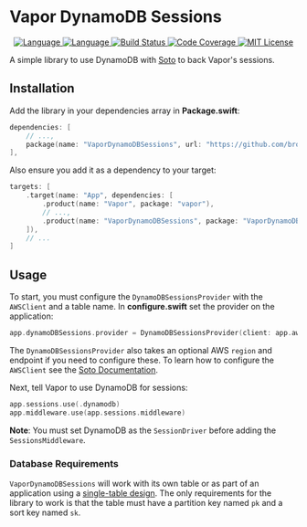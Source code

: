 # Vapor DynamoDB Sessions

<p align="center">
    <a href="https://vapor.codes">
        <img src="http://img.shields.io/badge/Vapor-4-brightgreen.svg" alt="Language">
    </a>
    <a href="https://swift.org">
        <img src="http://img.shields.io/badge/Swift-5.2-brightgreen.svg" alt="Language">
    </a>
    <a href="https://github.com/brokenhandsio/vapor-dynamodb-sessions/actions">
         <img src="https://github.com/brokenhandsio/vapor-dynamodb-sessions/workflows/CI/badge.svg?branch=main" alt="Build Status">
    <a href="https://codecov.io/gh/brokenhandsio/vapor-dynamodb-sessions">
        <img src="https://codecov.io/gh/brokenhandsio/vapor-dynamodb-sessions/branch/main/graph/badge.svg" alt="Code Coverage">
    </a>
    <a href="https://raw.githubusercontent.com/brokenhandsio/vapor-dynamodb-sessions/main/LICENSE">
        <img src="https://img.shields.io/badge/license-MIT-blue.svg" alt="MIT License">
    </a>
</p>

A simple library to use DynamoDB with [Soto](https://github.com/soto-project/soto) to back Vapor's sessions.

## Installation

Add the library in your dependencies array in **Package.swift**:

```swift
dependencies: [
    // ...,
    package(name: "VaporDynamoDBSessions", url: "https://github.com/brokenhandsio/vapor-dynamodb-sessions.git", from: "1.0.0"),
],
```

Also ensure you add it as a dependency to your target:

```swift
targets: [
    .target(name: "App", dependencies: [
        .product(name: "Vapor", package: "vapor"), 
        // ..., 
        .product(name: "VaporDynamoDBSessions", package: "VaporDynamoDBSessions")
    ]),
    // ...
]
```

## Usage

To start, you must configure the `DynamoDBSessionsProvider` with the `AWSClient` and a table name. In **configure.swift** set the provider on the application:

```swift
app.dynamoDBSessions.provider = DynamoDBSessionsProvider(client: app.aws.client, tableName: tableName)
```

The `DynamoDBSessionsProvider` also takes an optional AWS `region` and endpoint if you need to configure these. To learn how to configure the `AWSClient` see the [Soto Documentation](https://soto.codes/user-guides/using-soto-with-vapor.html).

Next, tell Vapor to use DynamoDB for sessions:

```swift
app.sessions.use(.dynamodb)
app.middleware.use(app.sessions.middleware)
```

**Note**: You must set DynamoDB as the `SessionDriver` before adding the `SessionsMiddleware`.

### Database Requirements

`VaporDynamoDBSessions` will work with its own table or as part of an application using a [single-table design](https://www.alexdebrie.com/posts/dynamodb-single-table/). The only requirements for the library to work is that the table must have a partition key named `pk` and a sort key named `sk`.
